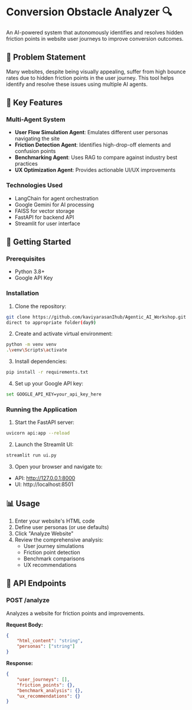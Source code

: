# Conversion Obstacle Analyzer 🔍

An AI-powered system that autonomously identifies and resolves hidden friction points in website user journeys to improve conversion outcomes.

## 🎯 Problem Statement

Many websites, despite being visually appealing, suffer from high bounce rates due to hidden friction points in the user journey. This tool helps identify and resolve these issues using multiple AI agents.

## 🤖 Key Features

### Multi-Agent System
- **User Flow Simulation Agent**: Emulates different user personas navigating the site
- **Friction Detection Agent**: Identifies high-drop-off elements and confusion points
- **Benchmarking Agent**: Uses RAG to compare against industry best practices
- **UX Optimization Agent**: Provides actionable UI/UX improvements

### Technologies Used
- LangChain for agent orchestration
- Google Gemini for AI processing
- FAISS for vector storage
- FastAPI for backend API
- Streamlit for user interface

## 🚀 Getting Started

### Prerequisites
- Python 3.8+
- Google API Key

### Installation

1. Clone the repository:
```bash
git clone https://github.com/kaviyarasanIhub/Agentic_AI_Workshop.git
direct to appropriate folder(day9)
```

2. Create and activate virtual environment:
```bash
python -m venv venv
.\venv\Scripts\activate
```

3. Install dependencies:
```bash
pip install -r requirements.txt
```

4. Set up your Google API key:
```bash
set GOOGLE_API_KEY=your_api_key_here
```

### Running the Application

1. Start the FastAPI server:
```bash
uvicorn api:app --reload
```

2. Launch the Streamlit UI:
```bash
streamlit run ui.py
```

3. Open your browser and navigate to:
- API: http://127.0.0.1:8000
- UI: http://localhost:8501

## 📊 Usage

1. Enter your website's HTML code
2. Define user personas (or use defaults)
3. Click "Analyze Website"
4. Review the comprehensive analysis:
   - User journey simulations
   - Friction point detection
   - Benchmark comparisons
   - UX recommendations

## 🔧 API Endpoints

### POST /analyze
Analyzes a website for friction points and improvements.

**Request Body:**
```json
{
    "html_content": "string",
    "personas": ["string"]
}
```

**Response:**
```json
{
    "user_journeys": [],
    "friction_points": {},
    "benchmark_analysis": {},
    "ux_recommendations": {}
}
```

